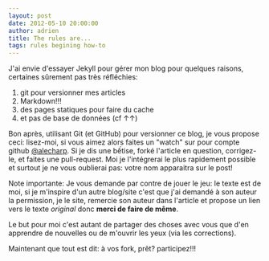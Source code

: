 ```yaml
---
layout: post
date: 2012-05-10 20:00:00
author: adrien
title: The rules are...
tags: rules begining how-to
---
```


J'ai envie d'essayer Jekyll pour gérer mon blog pour quelques raisons, certaines
sûrement pas très réfléchies:

1. git pour versionner mes articles
1. Markdown!!!
1. des pages statiques pour faire du cache
1. et pas de base de données (cf &uarr;&uarr;)

Bon après, utilisant Git (et GitHub) pour versionner ce blog, je vous propose 
ceci: lisez-moi, si vous aimez alors faites un "watch" sur pour compte github 
[@alecharp](https://github.com/alecharp). Si je dis une bếtise, forké l'article 
en question, corrigez-le, et faites une pull-request. Moi je l'intégrerai le 
plus rapidement possible et surtout je ne vous oublierai pas: votre nom 
apparaitra sur le post! 

Note importante:
Je vous demande par contre de jouer le jeu: le texte est de moi, si je 
m'inspire d'un autre blog/site c'est que j'ai demandé à son auteur la permission, 
je le site, remercie son auteur dans l'article et propose un lien vers le texte 
*original* donc **merci de faire de même**.

Le but pour moi c'est autant de partager des choses avec vous que d'en apprendre 
de nouvelles ou de m'ouvrir les yeux (via les corrections).

Maintenant que tout est dit: à vos fork, prêt? participez!!!
